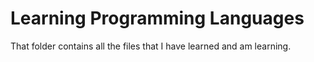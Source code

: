 # Learning Programming Languages
That folder contains all the files that I have learned and am learning.

